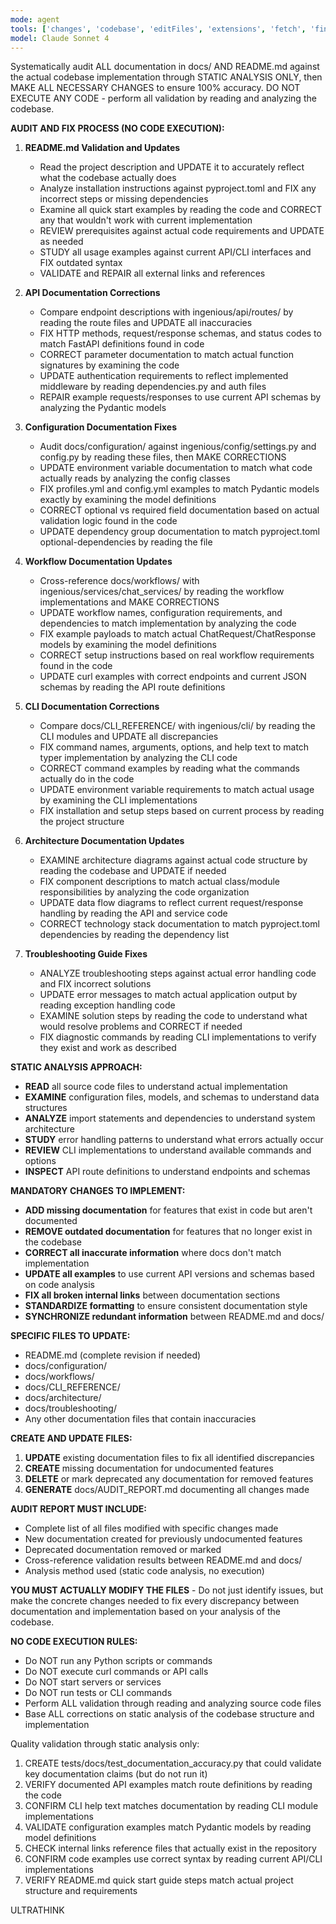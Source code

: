 ```yaml
---
mode: agent
tools: ['changes', 'codebase', 'editFiles', 'extensions', 'fetch', 'findTestFiles', 'githubRepo', 'new', 'openSimpleBrowser', 'problems', 'runCommands', 'runNotebooks', 'runTasks', 'runTests', 'search', 'searchResults', 'terminalLastCommand', 'terminalSelection', 'testFailure', 'usages', 'vscodeAPI', 'websearch']
model: Claude Sonnet 4
---
```

Systematically audit ALL documentation in docs/ AND README.md against the actual codebase implementation through STATIC ANALYSIS ONLY, then MAKE ALL NECESSARY CHANGES to ensure 100% accuracy. DO NOT EXECUTE ANY CODE - perform all validation by reading and analyzing the codebase.

**AUDIT AND FIX PROCESS (NO CODE EXECUTION):**

1. **README.md Validation and Updates**
   - Read the project description and UPDATE it to accurately reflect what the codebase actually does
   - Analyze installation instructions against pyproject.toml and FIX any incorrect steps or missing dependencies
   - Examine all quick start examples by reading the code and CORRECT any that wouldn't work with current implementation
   - REVIEW prerequisites against actual code requirements and UPDATE as needed
   - STUDY all usage examples against current API/CLI interfaces and FIX outdated syntax
   - VALIDATE and REPAIR all external links and references

2. **API Documentation Corrections**
   - Compare endpoint descriptions with ingenious/api/routes/ by reading the route files and UPDATE all inaccuracies
   - FIX HTTP methods, request/response schemas, and status codes to match FastAPI definitions found in code
   - CORRECT parameter documentation to match actual function signatures by examining the code
   - UPDATE authentication requirements to reflect implemented middleware by reading dependencies.py and auth files
   - REPAIR example requests/responses to use current API schemas by analyzing the Pydantic models

3. **Configuration Documentation Fixes**
   - Audit docs/configuration/ against ingenious/config/settings.py and config.py by reading these files, then MAKE CORRECTIONS
   - UPDATE environment variable documentation to match what code actually reads by analyzing the config classes
   - FIX profiles.yml and config.yml examples to match Pydantic models exactly by examining the model definitions
   - CORRECT optional vs required field documentation based on actual validation logic found in the code
   - UPDATE dependency group documentation to match pyproject.toml optional-dependencies by reading the file

4. **Workflow Documentation Updates**
   - Cross-reference docs/workflows/ with ingenious/services/chat_services/ by reading the workflow implementations and MAKE CORRECTIONS
   - UPDATE workflow names, configuration requirements, and dependencies to match implementation by analyzing the code
   - FIX example payloads to match actual ChatRequest/ChatResponse models by examining the model definitions
   - CORRECT setup instructions based on real workflow requirements found in the code
   - UPDATE curl examples with correct endpoints and current JSON schemas by reading the API route definitions

5. **CLI Documentation Corrections**
   - Compare docs/CLI_REFERENCE/ with ingenious/cli/ by reading the CLI modules and UPDATE all discrepancies
   - FIX command names, arguments, options, and help text to match typer implementation by analyzing the CLI code
   - CORRECT command examples by reading what the commands actually do in the code
   - UPDATE environment variable requirements to match actual usage by examining the CLI implementations
   - FIX installation and setup steps based on current process by reading the project structure

6. **Architecture Documentation Updates**
   - EXAMINE architecture diagrams against actual code structure by reading the codebase and UPDATE if needed
   - FIX component descriptions to match actual class/module responsibilities by analyzing the code organization
   - UPDATE data flow diagrams to reflect current request/response handling by reading the API and service code
   - CORRECT technology stack documentation to match pyproject.toml dependencies by reading the dependency list

7. **Troubleshooting Guide Fixes**
   - ANALYZE troubleshooting steps against actual error handling code and FIX incorrect solutions
   - UPDATE error messages to match actual application output by reading exception handling code
   - EXAMINE solution steps by reading the code to understand what would resolve problems and CORRECT if needed
   - FIX diagnostic commands by reading CLI implementations to verify they exist and work as described

**STATIC ANALYSIS APPROACH:**

- **READ** all source code files to understand actual implementation
- **EXAMINE** configuration files, models, and schemas to understand data structures
- **ANALYZE** import statements and dependencies to understand system architecture
- **STUDY** error handling patterns to understand what errors actually occur
- **REVIEW** CLI implementations to understand available commands and options
- **INSPECT** API route definitions to understand endpoints and schemas

**MANDATORY CHANGES TO IMPLEMENT:**

- **ADD missing documentation** for features that exist in code but aren't documented
- **REMOVE outdated documentation** for features that no longer exist in the codebase
- **CORRECT all inaccurate information** where docs don't match implementation
- **UPDATE all examples** to use current API versions and schemas based on code analysis
- **FIX all broken internal links** between documentation sections
- **STANDARDIZE formatting** to ensure consistent documentation style
- **SYNCHRONIZE redundant information** between README.md and docs/

**SPECIFIC FILES TO UPDATE:**

- README.md (complete revision if needed)
- docs/configuration/
- docs/workflows/
- docs/CLI_REFERENCE/
- docs/architecture/
- docs/troubleshooting/
- Any other documentation files that contain inaccuracies

**CREATE AND UPDATE FILES:**

1. **UPDATE** existing documentation files to fix all identified discrepancies
2. **CREATE** missing documentation for undocumented features
3. **DELETE** or mark deprecated any documentation for removed features
4. **GENERATE** docs/AUDIT_REPORT.md documenting all changes made

**AUDIT REPORT MUST INCLUDE:**
- Complete list of all files modified with specific changes made
- New documentation created for previously undocumented features
- Deprecated documentation removed or marked
- Cross-reference validation results between README.md and docs/
- Analysis method used (static code analysis, no execution)

**YOU MUST ACTUALLY MODIFY THE FILES** - Do not just identify issues, but make the concrete changes needed to fix every discrepancy between documentation and implementation based on your analysis of the codebase.

**NO CODE EXECUTION RULES:**
- Do NOT run any Python scripts or commands
- Do NOT execute curl commands or API calls
- Do NOT start servers or services
- Do NOT run tests or CLI commands
- Perform ALL validation through reading and analyzing source code files
- Base ALL corrections on static analysis of the codebase structure and implementation

Quality validation through static analysis only:
1. CREATE tests/docs/test_documentation_accuracy.py that could validate key documentation claims (but do not run it)
2. VERIFY documented API examples match route definitions by reading the code
3. CONFIRM CLI help text matches documentation by reading CLI module implementations
4. VALIDATE configuration examples match Pydantic models by reading model definitions
5. CHECK internal links reference files that actually exist in the repository
6. CONFIRM code examples use correct syntax by reading current API/CLI implementations
7. VERIFY README.md quick start guide steps match actual project structure and requirements

ULTRATHINK
